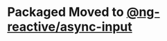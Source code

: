 # Packaged Moved to [@ng-reactive/async-input](https://www.npmjs.com/package/@ng-reactive/async-input)
